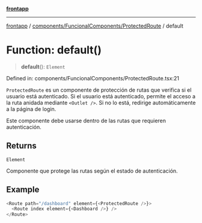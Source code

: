 [**frontapp**](../../../../README.md)

***

[frontapp](../../../../README.md) / [components/FuncionalComponents/ProtectedRoute](../README.md) / default

# Function: default()

> **default**(): `Element`

Defined in: components/FuncionalComponents/ProtectedRoute.tsx:21

`ProtectedRoute` es un componente de protección de rutas que verifica si el usuario está autenticado.
Si el usuario está autenticado, permite el acceso a la ruta anidada mediante `<Outlet />`.
Si no lo está, redirige automáticamente a la página de login.

Este componente debe usarse dentro de las rutas que requieren autenticación.

## Returns

`Element`

Componente que protege las rutas según el estado de autenticación.

## Example

```ts
<Route path="/dashboard" element={<ProtectedRoute />}>
  <Route index element={<Dashboard />} />
</Route>
```

